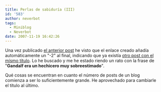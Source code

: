 ```yaml
---
title: Perlas de sabiduría (III)
id: '583'
author: neverbot
tags:
  - Miniblog
  - Neverbot
date: 2007-11-19 16:42:26
---
```


Una vez publicado [el anterior post](https://www.neverbot.com/pensamientos-aleatorios/perlas-de-sabiduria-2/) he visto que el enlace creado añadía automáticamente un "-2" al final, indicando que ya existía [otro post con el mísmo título](https://www.neverbot.com/pensamientos-aleatorios/perlas-de-sabiduria/). Lo he buscado y me he estado riendo un rato con la frase de "**Gandalf era un hechicero muy sobreestimado**".

Qué cosas se encuentran en cuanto el número de posts de un blog comienza a ser lo suficientemente grande. He aprovechado para cambiarle el título al último.